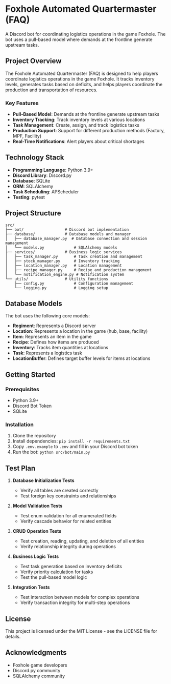 # Foxhole Automated Quartermaster (FAQ)

A Discord bot for coordinating logistics operations in the game Foxhole. The bot uses a pull-based model where demands at the frontline generate upstream tasks.

## Project Overview

The Foxhole Automated Quartermaster (FAQ) is designed to help players coordinate logistics operations in the game Foxhole. It tracks inventory levels, generates tasks based on deficits, and helps players coordinate the production and transportation of resources.

### Key Features

- **Pull-Based Model**: Demands at the frontline generate upstream tasks
- **Inventory Tracking**: Track inventory levels at various locations
- **Task Management**: Create, assign, and track logistics tasks
- **Production Support**: Support for different production methods (Factory, MPF, Facility)
- **Real-Time Notifications**: Alert players about critical shortages

## Technology Stack

- **Programming Language**: Python 3.9+
- **Discord Library**: Discord.py
- **Database**: SQLite
- **ORM**: SQLAlchemy
- **Task Scheduling**: APScheduler
- **Testing**: pytest

## Project Structure

```
src/
├── bot/                  # Discord bot implementation
├── database/             # Database models and manager
│   ├── database_manager.py  # Database connection and session management
│   └── models.py             # SQLAlchemy models
├── services/             # Business logic services
│   ├── task_manager.py       # Task creation and management
│   ├── stock_manager.py      # Inventory tracking
│   ├── location_manager.py   # Location management
│   ├── recipe_manager.py     # Recipe and production management
│   └── notification_engine.py # Notification system
└── utils/                # Utility functions
    ├── config.py             # Configuration management
    └── logging.py            # Logging setup
```

## Database Models

The bot uses the following core models:

- **Regiment**: Represents a Discord server
- **Location**: Represents a location in the game (hub, base, facility)
- **Item**: Represents an item in the game
- **Recipe**: Defines how items are produced
- **Inventory**: Tracks item quantities at locations
- **Task**: Represents a logistics task
- **LocationBuffer**: Defines target buffer levels for items at locations

## Getting Started

### Prerequisites

- Python 3.9+
- Discord Bot Token
- SQLite

### Installation

1. Clone the repository
2. Install dependencies: `pip install -r requirements.txt`
3. Copy `.env.example` to `.env` and fill in your Discord bot token
4. Run the bot: `python src/bot/main.py`

## Test Plan

1. **Database Initialization Tests**
   - Verify all tables are created correctly
   - Test foreign key constraints and relationships

2. **Model Validation Tests**
   - Test enum validation for all enumerated fields
   - Verify cascade behavior for related entities

3. **CRUD Operation Tests**
   - Test creation, reading, updating, and deletion of all entities
   - Verify relationship integrity during operations

4. **Business Logic Tests**
   - Test task generation based on inventory deficits
   - Verify priority calculation for tasks
   - Test the pull-based model logic

5. **Integration Tests**
   - Test interaction between models for complex operations
   - Verify transaction integrity for multi-step operations

## License

This project is licensed under the MIT License - see the LICENSE file for details.

## Acknowledgments

- Foxhole game developers
- Discord.py community
- SQLAlchemy community
